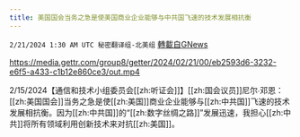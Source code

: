 ```yaml
---
title: 美国国会当务之急是使美国商业企业能够与中共国飞速的技术发展相抗衡
---
```

`2/21/2024 1:30 AM UTC 秘密翻译组-北美组` [轉載自GNews](https://gnews.org/articles/2327299)


https://media.gettr.com/group8/getter/2024/02/21/00/eb2593d6-3232-e6f5-a433-c1b12e860ce3/out.mp4

2/15/2024【通信和技术小组委员会[[zh:听证会]]】[[zh:国会议员]]尼尔∙邓恩：[[zh:美国国会]]当务之急是使[[zh:美国]]商业企业能够与[[zh:中共国]]飞速的技术发展相抗衡。因为[[zh:中共国]]的“[[zh:数字丝绸之路]]”发展迅速，我担心[[zh:中共]]将所有领域利用创新技术来对抗[[zh:美国]]。
